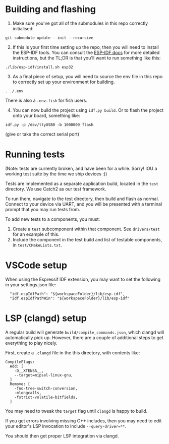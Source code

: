 <!--
Copyright 2023 jacqueline <me@jacqueline.id.au>

SPDX-License-Identifier: CC0-1.0
-->

# Building and flashing

1. Make sure you've got all of the submodules in this repo correctly initialised:

```
git submodule update --init --recursive
```

2. If this is your first time setting up the repo, then you will need to install
the ESP-IDF tools. You can consult the [ESP-IDF docs](https://docs.espressif.com/projects/esp-idf/en/latest/esp32/get-started/linux-macos-setup.html)
for more detailed instructions, but the TL;DR is that you'll want to run
something like this:

```
./lib/esp-idf/install.sh esp32
```

3. As a final piece of setup, you will need to source the env file in this repo
to correctly set up your environment for building.

```
. ./.env
```

There is also a `.env.fish` for fish users.

4. You can now build the project using `idf.py build`. Or to flash the project
onto your board, something like:

```
idf.py -p /dev/ttyUSB0 -b 1000000 flash
```

(give or take the correct serial port)

# Running tests

(Note: tests are currently broken, and have been for a while. Sorry! IOU a working test suite by the time we ship devices :))

Tests are implemented as a separate application build, located in the `test`
directory. We use Catch2 as our test framework.

To run them, navigate to the test directory, then build and flash as normal.
Connect to your device via UART, and you will be presented with a terminal
prompt that you may run tests from.

To add new tests to a components, you must:
 1. Create a `test` subcomponent within that component. See `drivers/test` for
    an example of this.
 2. Include the component in the test build and list of testable components, in
    `test/CMakeLists.txt`.


# VSCode setup

When using the Espressif IDF extension, you may want to set the following in your settings.json file:
```
  "idf.espIdfPath": "${workspaceFolder}/lib/esp-idf",
  "idf.espIdfPathWin": "${workspaceFolder}/lib/esp-idf"
```

# LSP (clangd) setup

A regular build will generate `build/compile_commands.json`, which clangd will
automatically pick up. However, there are a couple of additional steps to get
everything to play nicely.

First, create a `.clangd` file in the this directory, with contents like:

```
CompileFlags:
  Add: [
    -D__XTENSA__,
    --target=mipsel-linux-gnu,
  ]
  Remove: [
    -fno-tree-switch-conversion,
    -mlongcalls,
    -fstrict-volatile-bitfields,
  ]
```

You may need to tweak the `target` flag until `clangd` is happy to build.

If you get errors involving missing C++ includes, then you may need to edit
your editor's LSP invocation to include `--query-driver=**`.

You should then get proper LSP integration via clangd.
